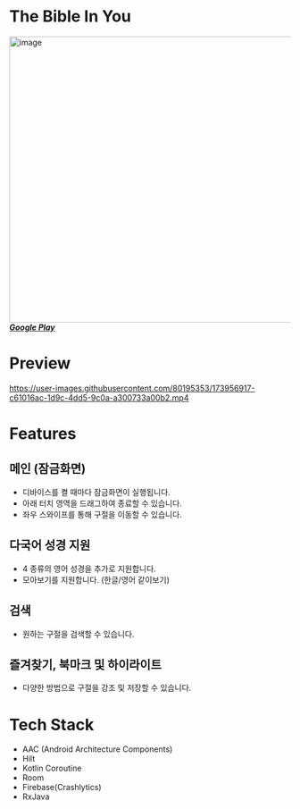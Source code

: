 # The Bible In You
<img src="https://lh3.googleusercontent.com/exaqHr4GnFwYbtBxEuBtNLG7aSWGK59p3CmlBsjzczWRpqFu-smbt3QCLmYB-hBwZKI" alt="image" width="512"/></br>
[_**Google Play**_](https://play.google.com/store/apps/details?id=com.duke.orca.android.kotlin.biblelockscreen)

# Preview
https://user-images.githubusercontent.com/80195353/173956917-c61016ac-1d9c-4dd5-9c0a-a300733a00b2.mp4

# Features
## 메인 (잠금화면)
- 디바이스를 켤 때마다 잠금화면이 실행됩니다.
- 아래 터치 영역을 드래그하여 종료할 수 있습니다.
- 좌우 스와이프를 통해 구절을 이동할 수 있습니다.

## 다국어 성경 지원
- 4 종류의 영어 성경을 추가로 지원합니다.
- 모아보기를 지원합니다. (한글/영어 같이보기)

## 검색
- 원하는 구절을 검색할 수 있습니다.

## 즐겨찾기, 북마크 및 하이라이트
- 다양한 방법으로 구절을 강조 및 저장할 수 있습니다.

# Tech Stack
- AAC (Android Architecture Components)
- Hilt
- Kotlin Coroutine
- Room
- Firebase(Crashlytics)
- RxJava
